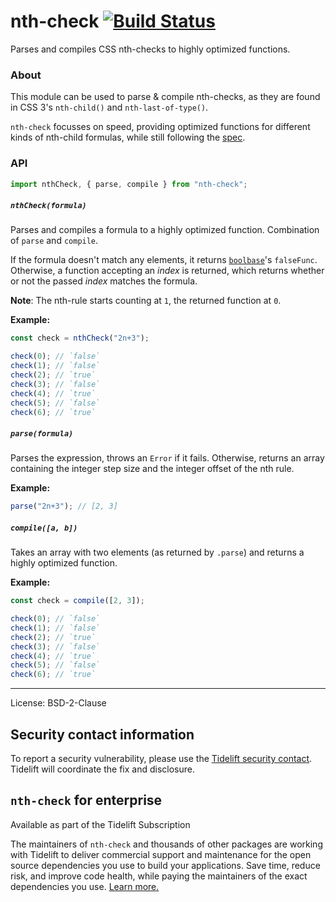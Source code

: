 # nth-check [![Build Status](https://travis-ci.org/fb55/nth-check.svg)](https://travis-ci.org/fb55/nth-check)

Parses and compiles CSS nth-checks to highly optimized functions.

### About

This module can be used to parse & compile nth-checks, as they are found in CSS 3's `nth-child()` and `nth-last-of-type()`.

`nth-check` focusses on speed, providing optimized functions for different kinds of nth-child formulas, while still following the [spec](http://www.w3.org/TR/css3-selectors/#nth-child-pseudo).

### API

```js
import nthCheck, { parse, compile } from "nth-check";
```

##### `nthCheck(formula)`

Parses and compiles a formula to a highly optimized function. Combination of `parse` and `compile`.

If the formula doesn't match any elements, it returns [`boolbase`](https://github.com/fb55/boolbase)'s `falseFunc`. Otherwise, a function accepting an _index_ is returned, which returns whether or not the passed _index_ matches the formula.

**Note**: The nth-rule starts counting at `1`, the returned function at `0`.

**Example:**

```js
const check = nthCheck("2n+3");

check(0); // `false`
check(1); // `false`
check(2); // `true`
check(3); // `false`
check(4); // `true`
check(5); // `false`
check(6); // `true`
```

##### `parse(formula)`

Parses the expression, throws an `Error` if it fails. Otherwise, returns an array containing the integer step size and the integer offset of the nth rule.

**Example:**

```js
parse("2n+3"); // [2, 3]
```

##### `compile([a, b])`

Takes an array with two elements (as returned by `.parse`) and returns a highly optimized function.

**Example:**

```js
const check = compile([2, 3]);

check(0); // `false`
check(1); // `false`
check(2); // `true`
check(3); // `false`
check(4); // `true`
check(5); // `false`
check(6); // `true`
```

---

License: BSD-2-Clause
















<extoc></extoc>

## Security contact information

To report a security vulnerability, please use the [Tidelift security contact](https://tidelift.com/security).
Tidelift will coordinate the fix and disclosure.

## `nth-check` for enterprise

Available as part of the Tidelift Subscription

The maintainers of `nth-check` and thousands of other packages are working with Tidelift to deliver commercial support and maintenance for the open source dependencies you use to build your applications. Save time, reduce risk, and improve code health, while paying the maintainers of the exact dependencies you use. [Learn more.](https://tidelift.com/subscription/pkg/npm-nth-check?utm_source=npm-nth-check&utm_medium=referral&utm_campaign=enterprise&utm_term=repo)
